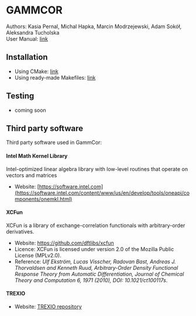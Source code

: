 # GAMMCOR
Authors: Kasia Pernal, Michal Hapka, Marcin Modrzejewski, Adam Sokół, Aleksandra Tucholska <br>
User Manual: [link](https://qchem.gitlab.io/gammcor-manual/)


## Installation
* Using CMake: [link](https://qchem.gitlab.io/gammcor-manual/pages/introduction/cmake.html)
* Using ready-made Makefiles: [link](https://qchem.gitlab.io/gammcor-manual/pages/introduction/makefiles.html)

## Testing
* coming soon

## Third party software
Third party software used in GammCor:

#### Intel Math Kernel Library
Intel-optimized linear algebra library with low-level routines that operate on vectors and matrices
* Website: [https://software.intel.com](https://software.intel.com/content/www/us/en/develop/tools/oneapi/components/onemkl.html)

#### XCFun
XCFun is a library of exchange-correlation functionals with arbitrary-order derivatives.
* Website: https://github.com/dftlibs/xcfun
* Licence: XCFun is licensed under version 2.0 of the Mozilla Public License (MPLv2.0).
* Reference:
_Ulf Ekström, Lucas Visscher, Radovan Bast, Andreas J. Thorvaldsen and Kenneth Ruud, 
Arbitrary-Order Density Functional Response Theory from Automatic Differentiation, 
Journal of Chemical Theory and Computation 6, 1971 (2010), DOI: 10.1021/ct100117s_.

#### TREXIO
* Website: [TREXIO repository](https://github.com/TREX-CoE/trexio)
